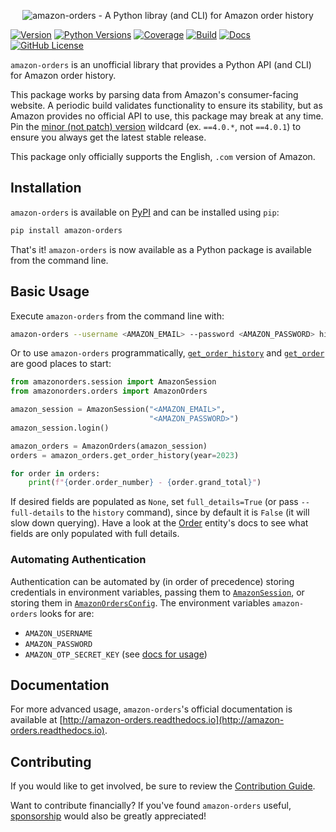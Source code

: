 <p align="center"><img alt="amazon-orders - A Python libray (and CLI) for Amazon order history" src="https://amazon-orders.readthedocs.io/_images/logo.png" /></p>

[![Version](https://img.shields.io/pypi/v/amazon-orders)](https://pypi.org/project/amazon-orders)
[![Python Versions](https://img.shields.io/pypi/pyversions/amazon-orders.svg)](https://pypi.org/project/amazon-orders)
[![Coverage](https://img.shields.io/codecov/c/github/alexdlaird/amazon-orders)](https://codecov.io/gh/alexdlaird/amazon-orders)
[![Build](https://img.shields.io/github/actions/workflow/status/alexdlaird/amazon-orders/build.yml)](https://github.com/alexdlaird/amazon-orders/actions/workflows/build.yml)
[![Docs](https://img.shields.io/readthedocs/amazon-orders)](https://amazon-orders.readthedocs.io)
[![GitHub License](https://img.shields.io/github/license/alexdlaird/amazon-orders)](https://github.com/alexdlaird/amazon-orders/blob/main/LICENSE)

`amazon-orders` is an unofficial library that provides a Python API (and CLI) for Amazon order history.

This package works by parsing data from Amazon's consumer-facing website. A periodic build validates functionality
to ensure its stability, but as Amazon provides no official API to use, this package may break at any time. Pin
the [minor (not patch) version](https://semver.org/) wildcard (ex. `==4.0.*`, not `==4.0.1`) to ensure you always get the latest
stable release.

This package only officially supports the English, `.com` version of Amazon.

## Installation

`amazon-orders` is available on [PyPI](https://pypi.org/project/amazon-orders/) and can be installed using `pip`:

```sh
pip install amazon-orders
```

That's it! `amazon-orders` is now available as a Python package is available from the command line.

## Basic Usage

Execute `amazon-orders` from the command line with:

```sh
amazon-orders --username <AMAZON_EMAIL> --password <AMAZON_PASSWORD> history
```

Or to use `amazon-orders` programmatically, [`get_order_history`](https://amazon-orders.readthedocs.io/api.html#amazonorders.orders.AmazonOrders.get_order_history)
and [`get_order`](https://amazon-orders.readthedocs.io/api.html#amazonorders.orders.AmazonOrders.get_order) are good
places to start:

```python
from amazonorders.session import AmazonSession
from amazonorders.orders import AmazonOrders

amazon_session = AmazonSession("<AMAZON_EMAIL>",
                               "<AMAZON_PASSWORD>")
amazon_session.login()

amazon_orders = AmazonOrders(amazon_session)
orders = amazon_orders.get_order_history(year=2023)

for order in orders:
    print(f"{order.order_number} - {order.grand_total}")
```

If desired fields are populated as `None`, set `full_details=True` (or pass `--full-details` to the `history` command),
since by default it is `False` (it will slow down querying). Have a look at the [Order](https://amazon-orders.readthedocs.io/api.html#amazonorders.entity.order.Order)
entity's docs to see what fields are only populated with full details.

### Automating Authentication

Authentication can be automated by (in order of precedence) storing credentials in environment variables, passing them
to [`AmazonSession`](https://amazon-orders.readthedocs.io/api.html#amazonorders.session.AmazonSession), or storing them
in [`AmazonOrdersConfig`](https://amazon-orders.readthedocs.io/api.html#amazonorders.conf.AmazonOrdersConfig). The
environment variables `amazon-orders` looks for are:

- `AMAZON_USERNAME`
- `AMAZON_PASSWORD`
- `AMAZON_OTP_SECRET_KEY` (see [docs for usage](https://amazon-orders.readthedocs.io/api.html#amazonorders.session.AmazonSession.otp_secret_key))

## Documentation

For more advanced usage, `amazon-orders`'s official documentation is available
at [http://amazon-orders.readthedocs.io](http://amazon-orders.readthedocs.io).

## Contributing

If you would like to get involved, be sure to review
the [Contribution Guide](https://github.com/alexdlaird/amazon-orders/blob/main/CONTRIBUTING.rst).

Want to contribute financially? If you've found `amazon-orders`
useful, [sponsorship](https://github.com/sponsors/alexdlaird) would
also be greatly appreciated!